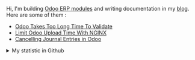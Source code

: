Hi, I'm building [Odoo ERP modules](https://apps.odoo.com/apps/browse?repo_maintainer_id=276647) and writing documentation in my [blog](https://blog.altela.net). Here are some of them :
<!-- BLOG-POST-LIST:START -->
- [Odoo Takes Too Long Time To Validate](https://blog.altela.net/2023/01/odoo-takes-too-long-time-to-validate.html)
- [Limit Odoo Upload Time With NGINX](https://blog.altela.net/2023/01/limit-odoo-upload-time-with-nginx.html)
- [Cancelling Journal Entries in Odoo](https://blog.altela.net/2023/01/cancelling-journal-entries-in-odoo.html)
<!-- BLOG-POST-LIST:END -->


<details>
    <summary>My statistic in Github</summary>
<div>

<img height="154" src="https://github-readme-stats.vercel.app/api?username=altela&count_private=true&theme=github_dark&hide_border=true&show_icons=true&include_all_commits=true&hide_rank=false&custom_title=Activity%20On%20GitHub" />
  
<img height="154" src="https://github-readme-stats.vercel.app/api/top-langs/?username=altela&layout=compact&theme=github_dark&&langs_count=10&hide_border=true&custom_title=Repository's%20Composition%20Languages" />
</div>
    
<!--START_SECTION:waka-->

```text
XML                1 hr 45 mins    ███████████▓░░░░░░░░░░░░░   47.32 %
Python             1 hr 23 mins    █████████▒░░░░░░░░░░░░░░░   37.42 %
CSS                33 mins         ███▓░░░░░░░░░░░░░░░░░░░░░   15.00 %
JavaScript         0 secs          ░░░░░░░░░░░░░░░░░░░░░░░░░   00.11 %
Text               0 secs          ░░░░░░░░░░░░░░░░░░░░░░░░░   00.08 %
requirements.txt   0 secs          ░░░░░░░░░░░░░░░░░░░░░░░░░   00.06 %
```

<!--END_SECTION:waka-->

</details>

<!-- Waka documentation : https://medium.com/@JakenH/show-off-your-coding-stats-on-your-github-profile-using-wakatime-ce3ceb1063b5 -->
